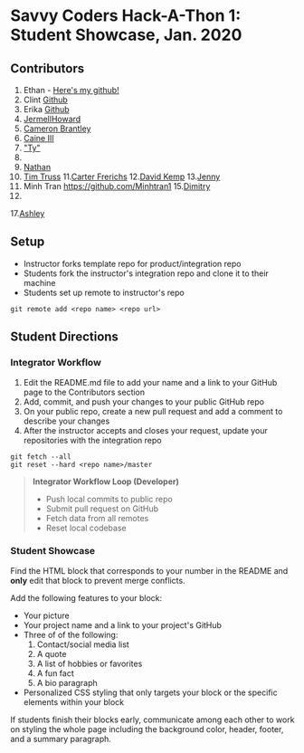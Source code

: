 # Savvy Coders Hack-A-Thon 1: Student Showcase, Jan. 2020

## Contributors
1. Ethan - [Here's my github!](https://github.com/Ezmapel)
2. Clint [Github](https://github.com/ki2clint)
3. Erika  [Github](https://github.com/erpflueger29)
4. <a href = https://github.com/jhoward21>JermellHoward</a>
5. <a href = https://github.com/cbrantley4>Cameron Brantley</a>
6. <a href=https://github.com/acaine03>Caine III</a>
7. <a href="https://github.com/Tylerdurden01">"Ty"</a>
8. 
9. [Nathan](https://github.com/TNathanSampson)
10. [Tim Truss](https://github.com/TimTruss)
11.[Carter Frerichs](https://github.com/carterFrerichs)
12.[David Kemp](https://github.com/davkem43/DavidKemp)
13.[Jenny](https://github.com/Jmm11297)
14. Minh Tran https://github.com/Minhtran1
15.[Dimitry](https://github.com/XnightcrawlerX)
16.
17.[Ashley](https://github.com/tigerlily187)

## Setup
* Instructor forks template repo for product/integration repo
* Students fork the instructor's integration repo and clone it to their machine
* Students set up remote to instructor's repo
```
git remote add <repo name> <repo url>
```

## Student Directions
### Integrator Workflow
1. Edit the README.md file to add your name and a link to your GitHub page to the Contributors section
2. Add, commit, and push your changes to your public GitHub repo
3. On your public repo, create a new pull request and add a comment to describe your changes
4. After the instructor accepts and closes your request, update your repositories with the integration repo
```
git fetch --all
git reset --hard <repo name>/master
```
> **Integrator Workflow Loop (Developer)**
> * Push local commits to public repo
> * Submit pull request on GitHub
> * Fetch data from all remotes
> * Reset local codebase

### Student Showcase
Find the HTML block that corresponds to your number in the README and **only** edit that block to prevent merge conflicts.

Add the following features to your block:
* Your picture
* Your project name and a link to your project's GitHub
* Three of of the following:
  1. Contact/social media list
  2. A quote
  3. A list of hobbies or favorites
  4. A fun fact
  5. A bio paragraph
* Personalized CSS styling that only targets your block or the specific elements within your block

If students finish their blocks early, communicate among each other to work on styling the whole page including the background color, header, footer, and a summary paragraph.
